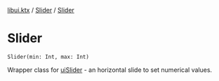 [libui.ktx](../README.md) / [Slider](README.md) / [Slider](-slider.md)

# Slider

`Slider(min: Int, max: Int)`

Wrapper class for [uiSlider](../../libui/ui-slider.md) - an horizontal slide to set numerical values.

